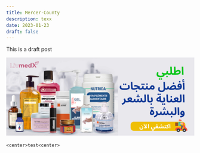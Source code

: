 ```yaml
---
title: Mercer-County
description: texx
date: 2023-01-23
draft: false
---
```

This is a draft post

![](/public/img/bg_five.png)

```
<center>test<center>
```
